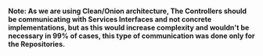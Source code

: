 #### Note: As we are using Clean/Onion architecture, The Controllers should be communicating with Services Interfaces and not concrete implementations, but as this would increase complexity and wouldn't be necessary in 99% of cases, this type of communication was done only for the Repositories.